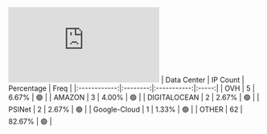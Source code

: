 ![Diagramm](https://github.com/obajay/StateSync-snapshots/blob/main/Projects/Sge/1/README.md)
| Data Center | IP Count | Percentage | Freq |
|:------------:|:--------:|:-----------:|:-----:|
| OVH | 5 | 6.67% | 🟢 |
| AMAZON | 3 | 4.00% | 🟢 |
| DIGITALOCEAN | 2 | 2.67% | 🟢 |
| PSINet | 2 | 2.67% | 🟢 |
| Google-Cloud | 1 | 1.33% | 🟢 |
| OTHER | 62 | 82.67% | 🟢 |